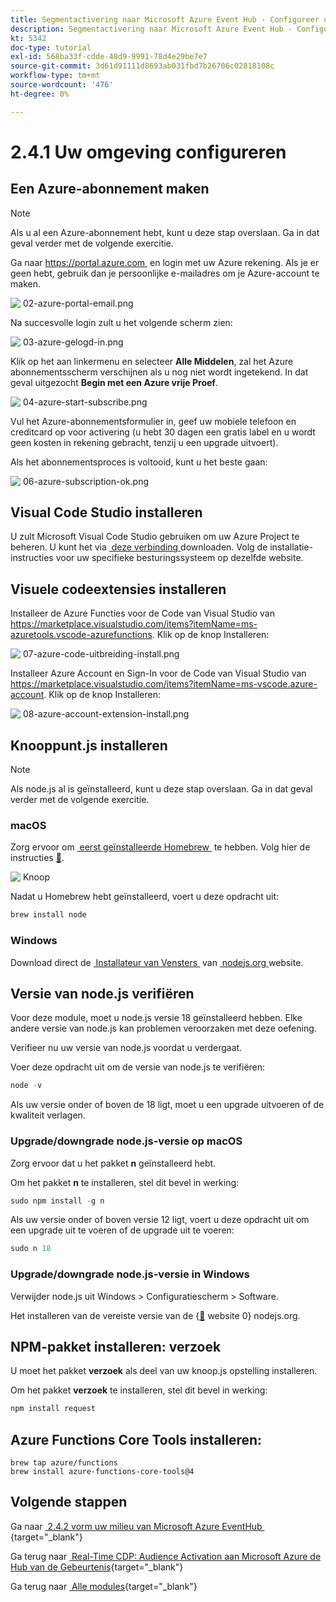```yaml
---
title: Segmentactivering naar Microsoft Azure Event Hub - Configureer uw Microsoft Azure-omgeving
description: Segmentactivering naar Microsoft Azure Event Hub - Configureer uw Microsoft Azure-omgeving
kt: 5342
doc-type: tutorial
exl-id: 568ba33f-cdde-48d9-9991-78d4e29be7e7
source-git-commit: 3d61d91111d8693ab031fbd7b26706c02818108c
workflow-type: tm+mt
source-wordcount: '476'
ht-degree: 0%

---
```


# 2.4.1 Uw omgeving configureren

## Een Azure-abonnement maken

>[!NOTE]
>
>Als u al een Azure-abonnement hebt, kunt u deze stap overslaan. Ga in dat geval verder met de volgende exercitie.

Ga naar [&#x200B; https://portal.azure.com &#x200B;](https://portal.azure.com) en login met uw Azure rekening. Als je er geen hebt, gebruik dan je persoonlijke e-mailadres om je Azure-account te maken.

![&#x200B; 02-azure-portal-email.png &#x200B;](./images/02azureportalemail.png)

Na succesvolle login zult u het volgende scherm zien:

![&#x200B; 03-azure-gelogd-in.png &#x200B;](./images/03azureloggedin.png)

Klik op het aan linkermenu en selecteer **Alle Middelen**, zal het Azure abonnementsscherm verschijnen als u nog niet wordt ingetekend. In dat geval uitgezocht **Begin met een Azure vrije Proef**.

![&#x200B; 04-azure-start-subscribe.png &#x200B;](./images/04azurestartsubscribe.png)

Vul het Azure-abonnementsformulier in, geef uw mobiele telefoon en creditcard op voor activering (u hebt 30 dagen een gratis label en u wordt geen kosten in rekening gebracht, tenzij u een upgrade uitvoert).

Als het abonnementsproces is voltooid, kunt u het beste gaan:

![&#x200B; 06-azure-subscription-ok.png &#x200B;](./images/06azuresubscriptionok.png)

## Visual Code Studio installeren

U zult Microsoft Visual Code Studio gebruiken om uw Azure Project te beheren. U kunt het via [&#x200B; deze verbinding &#x200B;](https://code.visualstudio.com/download) downloaden. Volg de installatie-instructies voor uw specifieke besturingssysteem op dezelfde website.

## Visuele codeextensies installeren

Installeer de Azure Functies voor de Code van Visual Studio van [&#x200B; https://marketplace.visualstudio.com/items?itemName=ms-azuretools.vscode-azurefunctions &#x200B;](https://marketplace.visualstudio.com/items?itemName=ms-azuretools.vscode-azurefunctions). Klik op de knop Installeren:

![&#x200B; 07-azure-code-uitbreiding-install.png &#x200B;](./images/07azurecodeextensioninstall.png)

Installeer Azure Account en Sign-In voor de Code van Visual Studio van [&#x200B; https://marketplace.visualstudio.com/items?itemName=ms-vscode.azure-account &#x200B;](https://marketplace.visualstudio.com/items?itemName=ms-vscode.azure-account). Klik op de knop Installeren:

![&#x200B; 08-azure-account-extension-install.png &#x200B;](./images/08azureaccountextensioninstall.png)

## Knooppunt.js installeren

>[!NOTE]
>
>Als node.js al is geïnstalleerd, kunt u deze stap overslaan. Ga in dat geval verder met de volgende exercitie.

### macOS

Zorg ervoor om [&#x200B; eerst geïnstalleerde Homebrew &#x200B;](https://brew.sh/) te hebben. Volg hier de instructies [&#128279;](https://brew.sh/).

![&#x200B; Knoop &#x200B;](./images/brew.png)

Nadat u Homebrew hebt geïnstalleerd, voert u deze opdracht uit:

```javascript
brew install node
```

### Windows

Download direct de [&#x200B; Installateur van Vensters &#x200B;](https://nodejs.org/en/#home-downloadhead) van [&#x200B; nodejs.org &#x200B;](https://nodejs.org/en/) website.

## Versie van node.js verifiëren

Voor deze module, moet u node.js versie 18 geïnstalleerd hebben. Elke andere versie van node.js kan problemen veroorzaken met deze oefening.

Verifieer nu uw versie van node.js voordat u verdergaat.

Voer deze opdracht uit om de versie van node.js te verifiëren:

```javascript
node -v
```

Als uw versie onder of boven de 18 ligt, moet u een upgrade uitvoeren of de kwaliteit verlagen.

### Upgrade/downgrade node.js-versie op macOS

Zorg ervoor dat u het pakket **n** geïnstalleerd hebt.

Om het pakket **n** te installeren, stel dit bevel in werking:

```javascript
sudo npm install -g n
```

Als uw versie onder of boven versie 12 ligt, voert u deze opdracht uit om een upgrade uit te voeren of de upgrade uit te voeren:

```javascript
sudo n 18
```

### Upgrade/downgrade node.js-versie in Windows

Verwijder node.js uit Windows > Configuratiescherm > Software.

Het installeren van de vereiste versie van de {[&#128279;](https://nodejs.org/en/) website 0} nodejs.org.

## NPM-pakket installeren: verzoek

U moet het pakket **verzoek** als deel van uw knoop.js opstelling installeren.

Om het pakket **verzoek** te installeren, stel dit bevel in werking:

```javascript
npm install request
```

## Azure Functions Core Tools installeren:

```
brew tap azure/functions
brew install azure-functions-core-tools@4
```

## Volgende stappen

Ga naar [&#x200B; 2.4.2 vorm uw milieu van Microsoft Azure EventHub &#x200B;](./ex2.md){target="_blank"}

Ga terug naar [&#x200B; Real-Time CDP: Audience Activation aan Microsoft Azure de Hub van de Gebeurtenis &#x200B;](./segment-activation-microsoft-azure-eventhub.md){target="_blank"}

Ga terug naar [&#x200B; Alle modules &#x200B;](./../../../../overview.md){target="_blank"}
